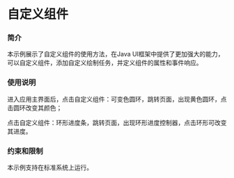 # 自定义组件<a name="ZH-CN_TOPIC_0000001172908319"></a>

### 简介<a name="section104mcpsimp"></a>

本示例展示了自定义组件的使用方法，在Java UI框架中提供了更加强大的能力，可以自定义组件，添加自定义绘制任务，并定义组件的属性和事件响应。

### 使用说明<a name="section107mcpsimp"></a>

进入应用主界面后，点击自定义组件：可变色圆环，跳转页面，出现黄色圆环，点击圆环改变其颜色；

点击自定义组件：环形进度条，跳转页面，出现环形进度控制器，点击环形可改变其进度。

### 约束和限制<a name="section111mcpsimp"></a>

本示例支持在标准系统上运行。


